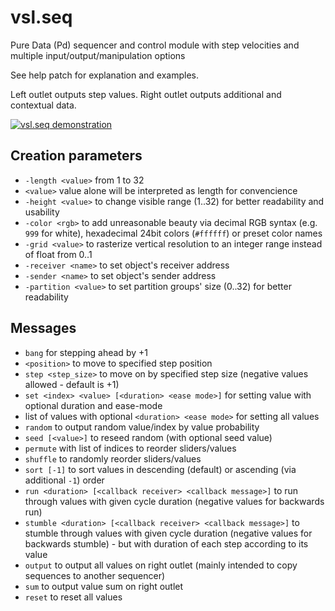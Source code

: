 # vsl.seq
Pure Data (Pd) sequencer and control module with step velocities and multiple input/output/manipulation options

See help patch for explanation and examples.

Left outlet outputs step values. Right outlet outputs additional and contextual data.

[![vsl.seq demonstration](https://img.youtube.com/vi/0EeVjlQpY5Y/maxresdefault.jpg)](https://www.youtube.com/watch?v=0EeVjlQpY5Y)

## Creation parameters
* `-length <value>` from 1 to 32
* `<value>` value alone will be interpreted as length for convencience
* `-height <value>` to change visible range (1..32) for better readability and usability
* `-color <rgb>` to add unreasonable beauty via decimal RGB syntax (e.g. `999` for white), hexadecimal 24bit colors (`#ffffff`) or preset color names
* `-grid <value>` to rasterize vertical resolution to an integer range instead of float from 0..1
* `-receiver <name>` to set object's receiver address
* `-sender <name>` to set object's sender address
* `-partition <value>` to set partition groups' size (0..32) for better readability

## Messages
* `bang` for stepping ahead by +1
* `<position>` to move to specified step position
* `step <step_size>` to move on by specified step size (negative values allowed - default is +1) 
* `set <index> <value> [<duration> <ease mode>]` for setting value with optional duration and ease-mode
* list of values with optional `<duration> <ease mode>` for setting all values
* `random` to output random value/index by value probability
* `seed [<value>]` to reseed random (with optional seed value)
* `permute` with list of indices to reorder sliders/values
* `shuffle` to randomly reorder sliders/values
* `sort [-1]` to sort values in descending (default) or ascending (via additional `-1`) order
* `run <duration> [<callback receiver> <callback message>]` to run through values with given cycle duration (negative values for backwards run)
* `stumble <duration> [<callback receiver> <callback message>]` to stumble through values with given cycle duration (negative values for backwards stumble) - but with duration of each step according to its value
* `output` to output all values on right outlet (mainly intended to copy sequences to another sequencer)
* `sum` to output value sum on right outlet
* `reset` to reset all values
